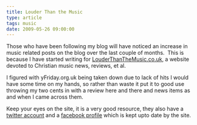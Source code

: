 ```yaml
---
title: Louder Than the Music
type: article
tags: music
date: 2009-05-26 09:00:00
---
```


Those who have been following my blog will have noticed an increase in music related posts on the blog over the last couple of months. &nbsp;This is because I have started writing for <a href="http://www.louderthanthemusic.co.uk/">LouderThanTheMusic.co.uk</a>, a website devoted to Christian music news, reviews, et al.

I figured with yFriday.org.uk being taken down due to lack of hits I would have some time on my hands, so rather than waste it put it to good use throwing my two cents in with a review here and there and news items as and when I came across them.

Keep your eyes on the site, it is a very good resource, they also have a <a href="https://twitter.com/louderthan">twitter account</a> and a <a href="https://www.facebook.com/profile.php?id=1728810945">facebook profile</a>&nbsp;which is kept upto date by the site.
